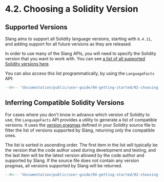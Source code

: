 # 4.2. Choosing a Solidity Version

## Supported Versions

Slang aims to support all Solidity language versions, starting with `0.4.11`, and adding support for all future versions as they are released.

In order to use many of the Slang APIs, you will need to specify the Solidity version that you want to work with.
You can see [a list of all supported Solidity versions here](../../../solidity-grammar/supported-versions.md).

You can also access this list programmatically, by using the `LanguageFacts` API:

```ts title="supported-versions.mts"
--8<-- "documentation/public/user-guide/04-getting-started/02-choosing-a-solidity-version/examples/01-supported-versions.test.mts"
```

## Inferring Compatible Solidity Versions

For cases where you don't know in advance which version of Solidity to use, the `LanguageFacts` API provides a utility to generate a list of compatible versions. It uses the [version pragmas](https://docs.soliditylang.org/en/develop/layout-of-source-files.html#version-pragma) defined in your Solidity source file to filter the list of versions supported by Slang, returning only the compatible ones.

The list is sorted in ascending order. The first item in the list will typically be the version that the code author used during development and testing, and the last item will be the latest version allowed by the code author and supported by Slang. If the source file does not contain any version pragmas, all versions supported by Slang will be returned.

```ts title="infer-versions.mts"
--8<-- "documentation/public/user-guide/04-getting-started/02-choosing-a-solidity-version/examples/02-infer-versions.test.mts"
```
